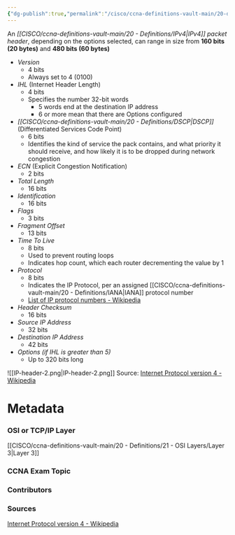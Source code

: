 ```yaml
---
{"dg-publish":true,"permalink":"/cisco/ccna-definitions-vault-main/20-definitions/i-pv4-packet-header/","tags":["defs_ccna"]}
---
```


An *[[CISCO/ccna-definitions-vault-main/20 - Definitions/IPv4\|IPv4]] packet header*, depending on the options selected, can range in size from **160 bits (20 bytes)** and **480 bits (60 bytes)**
- *Version*
	- 4 bits
	- Always set to 4 (0100)
- *IHL* (Internet Header Length)
	- 4 bits
	- Specifies the number 32-bit words
		- 5 words end at the destination IP address
		- 6 or more mean that there are Options configured
- *[[CISCO/ccna-definitions-vault-main/20 - Definitions/DSCP\|DSCP]]* (Differentiated Services Code Point)
	- 6 bits
	- Identifies the kind of service the pack contains, and what priority it should receive, and how likely it is to be dropped during network congestion
- *ECN* (Explicit Congestion Notification)
	- 2 bits
- *Total Length*
	- 16 bits
- *Identification*
	- 16 bits
- *Flags*
	- 3 bits
- *Fragment Offset*
	- 13 bits
- *Time To Live*
	- 8 bits
	- Used to prevent routing loops
	- Indicates hop count, which each router decrementing the value by 1
- *Protocol*
	- 8 bits
	- Indicates the IP Protocol, per an assigned [[CISCO/ccna-definitions-vault-main/20 - Definitions/IANA\|IANA]] protocol number
	- [List of IP protocol numbers - Wikipedia](https://en.wikipedia.org/wiki/List_of_IP_protocol_numbers)
- *Header Checksum*
	- 16 bits
- *Source IP Address*
	- 32 bits
- *Destination IP Address*
	- 42 bits
- *Options (if IHL is greater than 5)*
	- Up to 320 bits long

![[IP-header-2.png\|IP-header-2.png]]
Source: [Internet Protocol version 4 - Wikipedia](https://en.wikipedia.org/wiki/Internet_Protocol_version_4#Header)




# Metadata
### OSI or TCP/IP Layer
[[CISCO/ccna-definitions-vault-main/20 - Definitions/21 - OSI Layers/Layer 3\|Layer 3]]
### CCNA Exam Topic

### Contributors

### Sources
[Internet Protocol version 4 - Wikipedia](https://en.wikipedia.org/wiki/Internet_Protocol_version_4)

